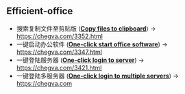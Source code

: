 ## Efficient-office
- 搜索复制文件至剪贴版 ([**Copy files to clipboard**](/copy-files-to-clipboard)) -> https://chegva.com/3352.html
- 一键启动办公软件 ([**One-click start office software**](/one-click-start-software)) -> https://chegva.com/3347.html 
- 一键登陆服务器 ([**One-click login to server**](/one-click-login-server)) -> https://chegva.com/3421.html
- 一键登陆多服务器 ([**One-click login to multiple servers**](/login-multiple-servers)) -> https://chegva.com
